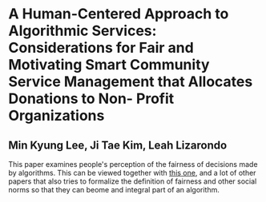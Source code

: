 A Human-Centered Approach to Algorithmic Services: Considerations for Fair and Motivating Smart Community Service Management that Allocates Donations to Non- Profit Organizations
=========

Min Kyung Lee, Ji Tae Kim, Leah Lizarondo
---------

This paper examines people's perception of the fairness of decisions made by algorithms. This can be viewed together with [this one](https://github.com/i7mist/Paper-reviews/blob/master/EqualityOfOpportunityInSupervisedLearning_MoritzHardt_2016.md), and a lot of other papers that also tries to formalize the definition of fairness and other social norms so that they can beome and integral part of an algorithm.
